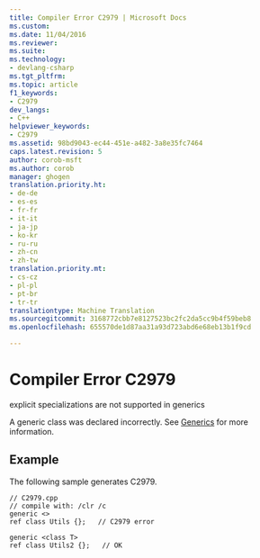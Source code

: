 ```yaml
---
title: Compiler Error C2979 | Microsoft Docs
ms.custom: 
ms.date: 11/04/2016
ms.reviewer: 
ms.suite: 
ms.technology:
- devlang-csharp
ms.tgt_pltfrm: 
ms.topic: article
f1_keywords:
- C2979
dev_langs:
- C++
helpviewer_keywords:
- C2979
ms.assetid: 98bd9043-ec44-451e-a482-3a8e35fc7464
caps.latest.revision: 5
author: corob-msft
ms.author: corob
manager: ghogen
translation.priority.ht:
- de-de
- es-es
- fr-fr
- it-it
- ja-jp
- ko-kr
- ru-ru
- zh-cn
- zh-tw
translation.priority.mt:
- cs-cz
- pl-pl
- pt-br
- tr-tr
translationtype: Machine Translation
ms.sourcegitcommit: 3168772cbb7e8127523bc2fc2da5cc9b4f59beb8
ms.openlocfilehash: 655570de1d87aa31a93d723abd6e68eb13b1f9cd

---
```

# Compiler Error C2979
explicit specializations are not supported in generics  
  
 A generic class was declared incorrectly.  See [Generics](../../windows/generics-cpp-component-extensions.md) for more information.  
  
## Example  
 The following sample generates C2979.  
  
```  
// C2979.cpp  
// compile with: /clr /c  
generic <>   
ref class Utils {};   // C2979 error  
  
generic <class T>  
ref class Utils2 {};   // OK  
```


<!--HONumber=Jan17_HO2-->


